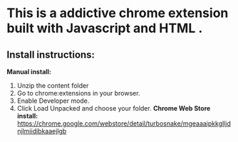 # This is a addictive chrome extension built with Javascript and HTML .
## Install instructions:
  **Manual install:**
  1. Unzip the content folder
  2. Go to chrome:extensions in your browser.
  3. Enable Developer mode.
  4. Click Load Unpacked and choose your folder.
  **Chrome Web Store install:**
  https://chrome.google.com/webstore/detail/turbosnake/mgeaaaipkkglljdnjlmiidibkaaejlgb

